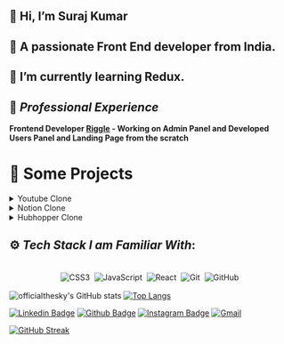 
## 👋 Hi, I’m Suraj Kumar
## 🔭 A passionate Front End developer from India.
## 🌱 I’m currently learning Redux.

<!---
officialthesky/officialthesky is a ✨ special ✨ repository because its `README.md` (this file) appears on your GitHub profile.
You can click the Preview link to take a look at your changes.
--->

## 💼 *Professional Experience*

**Frontend Developer [Riggle](https://www.riggleapp.in/) -  Working on Admin Panel and Developed Users Panel and Landing Page from the scratch**

# 🚀 Some Projects


<details>
<summary>Youtube Clone</summary>
  
  1. Live Demo: https://itsmyyoutube.netlify.app/
  2. Technology: HTML, CSS, React, React-Router, Youtube Data API
 </details>
 
 <details>
<summary>Notion Clone </summary>
  
  1. Live Demo: https://8qq97g.csb.app/
  2. Technology:  HTML, CSS, React
 </details>
 
 <details>
<summary>Hubhopper Clone</summary>
  
  1. Live Demo: https://hubhopper.netlify.app/
  2. Technology: HTML, CSS,React
 </details>
 

## ⚙️ *Tech Stack I am Familiar With*:

<p align="center">
<br/>
<img alt="CSS3" src="https://img.shields.io/badge/css3%20-%231572B6.svg?&style=for-the-badge&logo=css3&logoColor=white" style="margin:2px;"/>
<img alt="JavaScript" src="https://img.shields.io/badge/javascript%20-%23323330.svg?&style=for-the-badge&logo=javascript&logoColor=%23F7DF1E" style="margin:2px;"/>
<img alt="React" src="https://img.shields.io/badge/react%20-%2320232a.svg?&style=for-the-badge&logo=react&logoColor=%2361DAFB" style="margin:2px;"/>
<img alt="Git" src="https://img.shields.io/badge/git%20-%23F05033.svg?&style=for-the-badge&logo=git&logoColor=white" style="margin:2px;"/>
<img alt="GitHub" src="https://img.shields.io/badge/github%20-%23121011.svg?&style=for-the-badge&logo=github&logoColor=white" style="margin:2px;"/>
<br/>
</p>

![officialthesky's GitHub stats](https://github-readme-stats.vercel.app/api?username=officialthesky&show_icons=true&theme=radical)
[![Top Langs](https://github-readme-stats.vercel.app/api/top-langs/?username=officialthesky
)](https://github.com/officialthesky/github-readme-stats)

[![Linkedin Badge](https://img.shields.io/badge/LinkedIn-0077B5?style=for-the-badge&logo=linkedin&logoColor=white)](https://www.linkedin.com/in/surajthesky/)
[![Github Badge](https://img.shields.io/badge/GitHub-100000?style=for-the-badge&logo=github&logoColor=white)](https://github.com/officialthesky)
[![Instagram Badge](https://img.shields.io/badge/Instagram-E4405F?style=for-the-badge&logo=instagram&logoColor=white)](https://instagram.com/officialthesky)
[<img alt="Gmail" src="https://img.shields.io/badge/Gmail-D14836?style=for-the-badge&logo=gmail&logoColor=white" />](mailto:surajkumaryadavvvv@gmail.com)


 [![GitHub Streak](http://github-readme-streak-stats.herokuapp.com?user=officialthesky&theme=dark&hide_border=true)](https://git.io/streak-stats)
 

